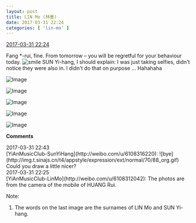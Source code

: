 ```yaml
---
layout: post
title: LIN Mo (林墨)
date: 2017-03-31 22:24
categories: [ 'lin-mo' ]
---
```


<div class="weibo-info">
  <a href="http://weibo.com/6108312042/ECo1F3Y2h">2017-03-31 22:24</a>
</div>

Fang *-rui, fine. From tomorrow – you will be regretful for your behaviour today. ![smile](http://img.t.sinajs.cn/t4/appstyle/expression/ext/normal/5c/huanglianwx_org.gif) SUN Yi-hang, I should explain: I was just taking selfies, didn't notice they were also in. I didn't do that on purpose … Hahahaha

<!-- more -->

![Image](http://wx1.sinaimg.cn/mw690/006FnQZYly1fe6dxskswrj30qq0zk77r.jpg)

![Image](http://wx1.sinaimg.cn/mw690/006FnQZYly1fe6dxu2le1j30qq0zkadl.jpg)

![Image](http://wx4.sinaimg.cn/mw690/006FnQZYly1fe6dxvz7sqj30qq0zk428.jpg)

![Image](http://wx4.sinaimg.cn/mw690/006FnQZYly1fe6dxxmz4qj30qq0zkdjm.jpg)

![Image](http://wx1.sinaimg.cn/mw690/006FnQZYly1fe6e18huvqj30xc18gwmn.jpg)

**Comments**

<div class="weibo-info">2017-03-31 22:43</div>
[YiAnMusicClub-SunYiHang](http://weibo.com/u/6108316220): ![bye](http://img.t.sinajs.cn/t4/appstyle/expression/ext/normal/70/88_org.gif) Could you draw a little nicer?

<div class="weibo-info">2017-03-31 22:25</div>
[YiAnMusicClub-LinMo](http://weibo.com/u/6108312042): The photos are from the camera of the mobile of HUANG Rui.

Note:
1. The words on the last image are the surnames of LIN Mo and SUN Yi-hang.

